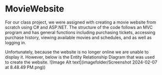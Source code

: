 # MovieWebsite

For our class project, we were assigned with creating a movie website from scratch using C# and ASP.NET. The structure of the code follows an MVC program and has general functions including purchasing tickets, accessing purchase history, viewing available movies and schedules, and as well as logging in.


Unfortunately, because the website is no longer online we are unable to display it. However, below is the Entity Relationship Diagram that was used to create the website.
![Image Alt text](imagefolder/Screenshot 2024-02-07 at 8.48.49 PM.png))
